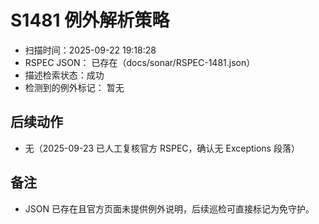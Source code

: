 ﻿# S1481 例外解析策略

- 扫描时间：2025-09-22 19:18:28
- RSPEC JSON：
已存在（docs/sonar/RSPEC-1481.json）
- 描述检索状态：成功
- 检测到的例外标记：
暂无

## 后续动作
- 无（2025-09-23 已人工复核官方 RSPEC，确认无 Exceptions 段落）

## 备注
- JSON 已存在且官方页面未提供例外说明，后续巡检可直接标记为免守护。
